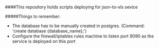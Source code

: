 ####This repository holds scripts deploying for json-to-xls sevice

#####Things to remember:
* The database has to be manually created in postgres. (Command: 'create database {database_name};')
* Configure the firewall/iptables rules machine to listen port 9090 as the service is deployed on this port

